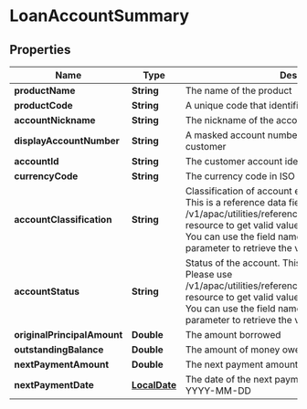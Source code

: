 
# LoanAccountSummary

## Properties
Name | Type | Description | Notes
------------ | ------------- | ------------- | -------------
**productName** | **String** | The name of the product |  [optional]
**productCode** | **String** | A unique code that identifies the product |  [optional]
**accountNickname** | **String** | The nickname of the account assigned by the customer |  [optional]
**displayAccountNumber** | **String** | A masked account number that can be displayed to the customer |  [optional]
**accountId** | **String** | The customer account identifier in encrypted format. |  [optional]
**currencyCode** | **String** | The currency code in ISO 4217 format |  [optional]
**accountClassification** | **String** | Classification of account either as ASSET or LIABILITY. This is a reference data field. Please use /v1/apac/utilities/referenceData/{accountClassification} resource to get valid value of this field with description. You can use the field name as the referenceCode parameter to retrieve the values. |  [optional]
**accountStatus** | **String** | Status of the account. This is a reference data field. Please use /v1/apac/utilities/referenceData/{accountStatus} resource to get valid value of this field with description. You can use the field name as the referenceCode parameter to retrieve the values. |  [optional]
**originalPrincipalAmount** | **Double** | The amount borrowed |  [optional]
**outstandingBalance** | **Double** | The amount of money owed. |  [optional]
**nextPaymentAmount** | **Double** | The next payment amount due |  [optional]
**nextPaymentDate** | [**LocalDate**](LocalDate.md) | The date of the next payment in ISO 8601 date format YYYY-MM-DD |  [optional]



